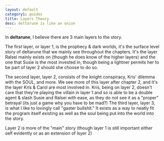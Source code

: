 ```yaml
---
layout: default
category1: guides
title: Layers Theory
desc: deltarune is like an onion
---
```

In <b>deltarune</b>, I believe there are 3 main layers to the story.

The first layer, or layer 1, is the prophecy & dark worlds, 
it's the surface level story of deltarune that we mainly see throughout the chapters. 
It's the layer Ralsei mainly exists on (though he does know of the higher layers) 
and the one that Susie is the most invested in, though being a lightner permits her 
to be part of layer 2 should she choose to do so.

The second layer, layer 2, consists of the knight conspiracy, 
Kris' dilemma with the SOUL, and more. We see more of this 
layer after chapter 2, and it's the layer Kris & Carol are 
most involved in. Kris, being on layer 2, doesn't care that 
they're playing the villain in layer 1 and so is able to be
a double agent & slash Susie and Ralsei with ease, as they do not see it as a "proper" betrayal 
(its just a game why you have to be mad?)
The third layer, layer 3, is what I like to lovingly call "gaster bullshit." 
It exists as a way to neatly fit the program itself existing as well as the 
soul being put into the world into the story. 

Layer 2 is more of the "main" story (though layer 1 is still important either self evidently or as an extension of lsyer 2)
